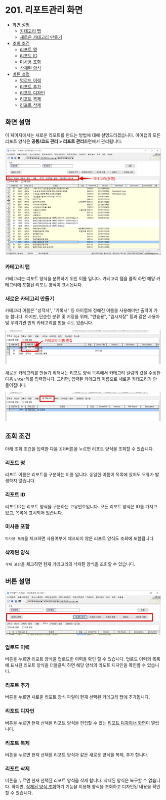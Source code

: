 # 201. 리포트관리 화면

* [화면 설명](201..md#화면-설명)
  * [카테고리 탭](201..md#카테고리-탭)
  * [새로운 카테고리 만들기](201..md#새로운-카테고리-만들기)
* [조회 조건](201..md#조회-조건)
  * [리포트 명](201..md#리포트-명)
  * [리포트 ID](201..md#리포트-id)
  * [미사용 포함](201..md#미사용-포함)
  * [삭제된 양식](201..md#삭제된-양식)
* [버튼 설명](201..md#버튼-설명)
  * [업로드 이력](201..md#업로드-이력)
  * [리포트 추가](201..md#리포트-추가)
  * [리포트 디자인](201..md#리포트-디자인)
  * [리포트 복제](201..md#리포트-복제)
  * [리포트 삭제](201..md#리포트-삭제)

## 화면 설명

이 페이지에서는 새로운 리포트를 만드는 방법에 대해 설명드리겠습니다. 아이랩의 모든 리포트 양식은 **공통/코드 관리 &gt; 리포트 관리**화면에서 관리됩니다.

![리포트 관리](../../.gitbook/assets/undefined.png)

### 카테고리 탭

카테고리는 리포트 양식을 분류하기 위한 이름 입니다. 카테고리 탭을 클릭 하면 해당 카테고리에 포함된 리포트 양식이 표시됩니다.

### 새로운 카테고리 만들기

카테고리 이름은 "성적서", "기록서" 등 아이랩에 정해진 이름을 사용해야만 출력이 가능 합니다. 하지만, 단순한 분류 및 저장을 위해, "연습용", "임시저장" 등과 같은 사용자 및 우리기관 만의 카테고리를 만들 수도 있습니다.

![리포트 관리](../../.gitbook/assets/_%20%2815%29.png)

새로운 카테고리를 만들기 위해서는 리포트 양식 목록에서 카테고리 컬럼의 값을 수정한 다음 `Enter`키를 입력합니다. 그러면, 입력된 카테고리 이름으로 새로운 카테고리가 만들어집니다.

![리포트 관리](../../.gitbook/assets/_%20%2824%29.png)

## 조회 조건

아래 조회 조건을 입력한 다음 `조회`버튼을 누르면 리포트 양식을 조회할 수 있습니다.

### 리포트 명

리포트 이름은 리포트를 구분하는 이름 입니다. 동일한 이름이 목록에 있어도 오류가 발생하지 않습니다.

### 리포트 ID

리포트ID는 리포트 양식을 구분하는 고유번호입니다. 모든 리포트 양식은 ID를 가지고 있고, 목록에 표시되어 있습니다.

### 미사용 포함

`미사용 포함`을 체크하면 사용여부에 체크되지 않은 리포트 양식도 조회에 포함됩니다.

### 삭제된 양식

`삭제 포함`을 체크하면 현재 카테고리의 삭제된 양식을 조회할 수 있습니다.

## 버튼 설명

![리포트관리 화면 버튼](../../.gitbook/assets/_%20%2823%29.png)

### 업로드 이력

버튼을 누르면 리포트 양식을 업로드한 이력을 확인 할 수 있습니다. 업로드 이력의 목록에 표시된 리포트 양식을 더블클릭 하면 해당 양식의 리포트 디자인을 확인할 수 있습니다.

### 리포트 추가

버튼을 누르면 새로운 리포트 양식 파일이 현재 선택된 카테고리 탭에 추가됩니다.

### 리포트 디자인

버튼을 누르면 현재 선택된 리포트 양식을 편집할 수 있는 [리포트 디자이너 화면](https://github.com/wooritech/ilab-user-manual/tree/60b10d2ce848ba4af094529e73e3786a7c83eb63/리포트양식만들기/100리포트디자이너이해하기/101리포트디자이너화면구성.md)이 열립니다.

### 리포트 복제

버튼을 누르면 현재 선택된 리포트 양식과 같은 새로운 양식을 복제, 추가 합니다.

### 리포트 삭제

버튼을 누르면 현재 선택된 리포트 양식을 삭제 합니다. 삭제된 양식은 복구할 수 없습니다. 하지만, [삭제된 양식 조회](201..md#삭제된-양식)하기 기능을 이용해 양식을 조회하고 디자인된 내용을 확인할 수 있습니다.

